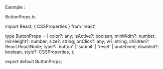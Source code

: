Exemple :

ButtonProps.ts

import React, { CSSProperties } from 'react';

type ButtonProps = {
color?: any;
isActive?: boolean;
minWidth?: number;
minHeight?: number;
size?: string;
onClick?: any;
w?: string;
children?: React.ReactNode;
type?: 'button' | 'submit' | 'reset' | undefined;
disabled?: boolean,
style?: CSSProperties,
};

export default ButtonProps;

